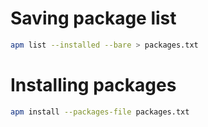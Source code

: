 Saving package list
===================
```bash
apm list --installed --bare > packages.txt
```

Installing packages
===================
```bash
apm install --packages-file packages.txt
```
